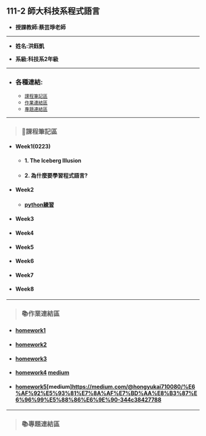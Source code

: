 # 
## 111-2 師大科技系程式語言

+ **授課教師:蔡芸琤老師**

---
+ **姓名:洪鈺凱** 

+ **系級:科技系2年級**
---
+ ### 各種連結:
  + [`課程筆記區`](https://github.com/yukai2002/PL/blob/main/README.md#%E8%AA%B2%E7%A8%8B%E7%AD%86%E8%A8%98%E5%8D%80)
  + [`作業連結區`](https://github.com/yukai2002/PL#%E4%BD%9C%E6%A5%AD%E9%80%A3%E7%B5%90%E5%8D%80)
  + [`專題連結區`](https://github.com/yukai2002/PL#%E5%B0%88%E9%A1%8C%E9%80%A3%E7%B5%90%E5%8D%80)
---
> ### 📝課程筆記區
+ #### Week1(0223)
  + #### 1. The Iceberg Illusion
  + #### 2. 為什麼要學習程式語言?
+ #### Week2
  + #### [python練習](https://github.com/yukai2002/PL/blob/main/Task%201.ipynb)
+ #### Week3
+ #### Week4
+ #### Week5
+ #### Week6
+ #### Week7
+ #### Week8
***
> ### 📚作業連結區
+ #### [homework1](https://github.com/yukai2002/PL/blob/main/HW1/HW1.ipynb)
+ #### [homework2](https://nbviewer.org/github/yukai2002/PL/blob/main/homework2.ipynb)
+ #### [homework3](https://github.com/yukai2002/PL/blob/main/HW3.ipynb)
+ #### [homework4](https://github.com/yukai2002/PL/blob/main/HW4.ipynb) [medium](https://medium.com/@hongyukai710080/%E9%9B%96%E7%84%B6%E7%A7%91%E6%8A%80%E7%9A%84%E9%80%B2%E6%AD%A5%E5%92%8C%E5%88%B6%E5%BA%A6%E9%9A%A8%E8%91%97%E6%99%82%E9%96%93%E8%B6%8A%E4%BE%86%E8%B6%8A%E5%AE%8C%E5%96%84-%E5%90%84%E5%9C%B0%E5%8D%80%E7%8A%AF%E7%BD%AA%E7%8E%87%E8%B7%9F%E5%85%88%E5%89%8D%E7%9B%B8%E6%AF%94%E4%BD%8E%E4%B8%8A%E4%BA%86%E4%B8%8D%E5%B0%91-%E4%BD%86%E9%82%84%E6%98%AF%E7%84%A1%E5%8F%AF%E9%81%BF%E5%85%8D%E7%8A%AF%E7%BD%AA%E7%9A%84%E7%94%A2%E7%94%9F-%E5%85%B6%E4%B8%AD%E8%87%AA%E5%B7%B1%E5%B0%8D%E6%96%BC%E5%81%B7%E7%AB%8A%E7%9A%84%E8%B3%87%E6%96%99%E7%89%B9%E5%88%A5%E6%84%9F%E8%88%88%E8%B6%A3-%E6%89%80%E4%BB%A5%E5%88%A9%E7%94%A8%E6%96%87%E5%AD%97%E6%8E%A2%E5%8B%98%E5%92%8C%E8%B3%87%E6%96%99%E6%8A%BD%E5%8F%96%E4%BE%86%E5%88%86%E6%9E%90%E5%8F%B0%E5%8C%97%E5%B8%82%E5%90%84%E5%9C%B0%E5%8D%80%E7%9A%84%E7%AB%8A%E7%9B%9C%E6%A1%88%E4%BB%B6-c0832669519d)
+ #### [homework5](https://github.com/yukai2002/PL/blob/main/HW5.ipynb)[medium]https://medium.com/@hongyukai710080/%E6%AF%92%E5%93%81%E7%8A%AF%E7%BD%AA%E8%B3%87%E6%96%99%E5%88%86%E6%9E%90-344c38427788
***
> ### 📚專題連結區
  
